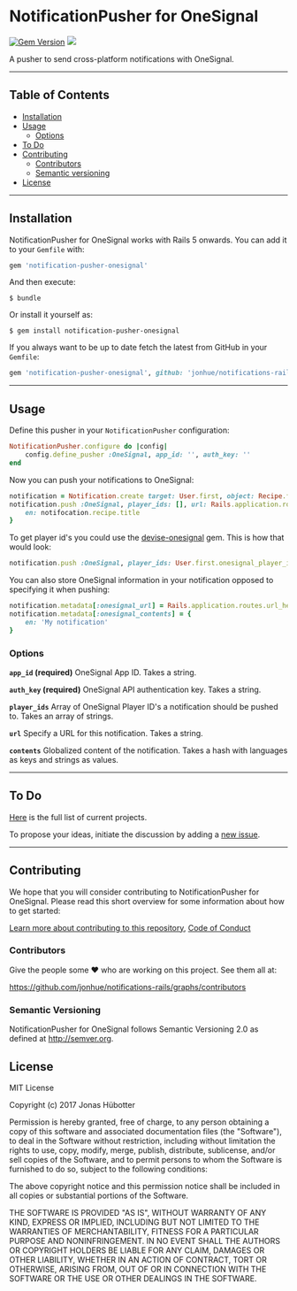 # NotificationPusher for OneSignal

[![Gem Version](https://badge.fury.io/rb/notification-pusher-onesignal.svg)](https://badge.fury.io/rb/notification-pusher-onesignal) <img src="https://travis-ci.org/jonhue/notifications-rails.svg?branch=master" />

A pusher to send cross-platform notifications with OneSignal.

---

## Table of Contents

* [Installation](#installation)
* [Usage](#usage)
    * [Options](#options)
* [To Do](#to-do)
* [Contributing](#contributing)
    * [Contributors](#contributors)
    * [Semantic versioning](#semantic-versioning)
* [License](#license)

---

## Installation

NotificationPusher for OneSignal works with Rails 5 onwards. You can add it to your `Gemfile` with:

```ruby
gem 'notification-pusher-onesignal'
```

And then execute:

    $ bundle

Or install it yourself as:

    $ gem install notification-pusher-onesignal

If you always want to be up to date fetch the latest from GitHub in your `Gemfile`:

```ruby
gem 'notification-pusher-onesignal', github: 'jonhue/notifications-rails/tree/master/notification-pusher/notification-pusher-onesignal'
```

---

## Usage

Define this pusher in your `NotificationPusher` configuration:

```ruby
NotificationPusher.configure do |config|
    config.define_pusher :OneSignal, app_id: '', auth_key: ''
end
```

Now you can push your notifications to OneSignal:

```ruby
notification = Notification.create target: User.first, object: Recipe.first
notification.push :OneSignal, player_ids: [], url: Rails.application.routes.url_helpers.root_url, contents: {
    en: notifocation.recipe.title
}
```

To get player id's you could use the [devise-onesignal](https://github.com/jonhue/devise-onesignal) gem. This is how that would look:

```ruby
notification.push :OneSignal, player_ids: User.first.onesignal_player_ids
```

You can also store OneSignal information in your notification opposed to specifying it when pushing:

```ruby
notification.metadata[:onesignal_url] = Rails.application.routes.url_helpers.root_url
notification.metadata[:onesignal_contents] = {
    en: 'My notification'
}
```


### Options

**`app_id` (required)** OneSignal App ID. Takes a string.

**`auth_key` (required)** OneSignal API authentication key. Takes a string.

**`player_ids`** Array of OneSignal Player ID's a notification should be pushed to. Takes an array of strings.

**`url`** Specify a URL for this notification. Takes a string.

**`contents`** Globalized content of the notification. Takes a hash with languages as keys and strings as values.

---

## To Do

[Here](https://github.com/jonhue/notifications-rails/projects/7) is the full list of current projects.

To propose your ideas, initiate the discussion by adding a [new issue](https://github.com/jonhue/notifications-rails/issues/new).

---

## Contributing

We hope that you will consider contributing to NotificationPusher for OneSignal. Please read this short overview for some information about how to get started:

[Learn more about contributing to this repository](https://github.com/jonhue/notifications-rails/blob/master/CONTRIBUTING.md), [Code of Conduct](https://github.com/jonhue/notifications-rails/blob/master/CODE_OF_CONDUCT.md)

### Contributors

Give the people some :heart: who are working on this project. See them all at:

https://github.com/jonhue/notifications-rails/graphs/contributors

### Semantic Versioning

NotificationPusher for OneSignal follows Semantic Versioning 2.0 as defined at http://semver.org.

## License

MIT License

Copyright (c) 2017 Jonas Hübotter

Permission is hereby granted, free of charge, to any person obtaining a copy
of this software and associated documentation files (the "Software"), to deal
in the Software without restriction, including without limitation the rights
to use, copy, modify, merge, publish, distribute, sublicense, and/or sell
copies of the Software, and to permit persons to whom the Software is
furnished to do so, subject to the following conditions:

The above copyright notice and this permission notice shall be included in all
copies or substantial portions of the Software.

THE SOFTWARE IS PROVIDED "AS IS", WITHOUT WARRANTY OF ANY KIND, EXPRESS OR
IMPLIED, INCLUDING BUT NOT LIMITED TO THE WARRANTIES OF MERCHANTABILITY,
FITNESS FOR A PARTICULAR PURPOSE AND NONINFRINGEMENT. IN NO EVENT SHALL THE
AUTHORS OR COPYRIGHT HOLDERS BE LIABLE FOR ANY CLAIM, DAMAGES OR OTHER
LIABILITY, WHETHER IN AN ACTION OF CONTRACT, TORT OR OTHERWISE, ARISING FROM,
OUT OF OR IN CONNECTION WITH THE SOFTWARE OR THE USE OR OTHER DEALINGS IN THE
SOFTWARE.
